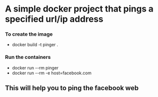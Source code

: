# A simple docker project that pings a specified url/ip address
### To create the image
- docker build -t pinger .
### Run the containers
- docker run --rm pinger
- docker run --rm -e host=facebook.com
## This will help you to ping the facebook web